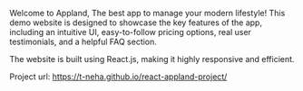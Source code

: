 Welcome to Appland, The best app to manage your modern lifestyle! This demo website is designed to showcase the key features of the app, including an intuitive UI, easy-to-follow pricing options, real user testimonials, and a helpful FAQ section.

The website is built using React.js, making it highly responsive and efficient.

Project url: https://t-neha.github.io/react-appland-project/
